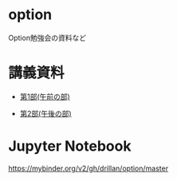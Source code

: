 # option
Option勉強会の資料など

# 講義資料

* [第1部(午前の部)](https://slideship.com/users/@driller/presentations/2018/04/NTVDLfehzjonn8cyTis875/)

* [第2部(午後の部)](https://slideship.com/users/@driller/presentations/2018/04/3NXCMG4kgYQUtgAuxjxW1d/)

# Jupyter Notebook

https://mybinder.org/v2/gh/drillan/option/master
